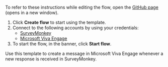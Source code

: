 To refer to these instructions while editing the flow, open the [GitHub page](https://github.com/ot4i/app-connect-templates/tree/master/resources/markdown/Create%20a%20message%20in%20Microsoft%20Viva%20Engage%20when%20a%20new%20response%20is%20received%20in%20SurveyMonkey_instructions.md) (opens in a new window).

1. Click **Create flow** to start using the template.
2. Connect to the following accounts by using your credentials:
   - [SurveyMonkey](https://www.ibm.com/docs/en/app-connect/containers_cd?topic=apps-surveymonkey) 
   - [Microsoft Viva Engage](https://www.ibm.com/docs/en/app-connect/containers_cd?topic=apps-yammer)
3. To start the flow, in the banner, click **Start flow**.

Use this template to create a message in Microsoft Viva Engage whenever a new response is received in SurveyMonkey.




